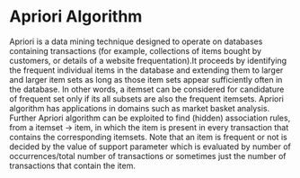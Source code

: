 # Apriori Algorithm
Apriori is a data mining technique designed to operate on databases containing transactions (for example, collections of items bought by customers, or details of a website frequentation).It proceeds by identifying the frequent individual items in the database and extending them to larger and larger item sets as long as those item sets appear sufficiently often in the database. In other words, a itemset can be considered for candidature of frequent set only if its all subsets are also the frequent itemsets. Apriori algorithm has applications in domains such as market basket analysis.
Further Apriori algorithm can be exploited to find (hidden) association rules, from a itemset -> item, in which the item is present in every transaction that contains the corresponding itemsets.
Note that an item is frequent or not is decided by the value of support parameter which is evaluated by number of occurrences/total number of transactions or sometimes just the number of transactions that contain the item.

